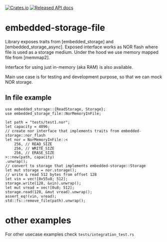 [![Crates.io](https://img.shields.io/crates/v/embedded-storage-file.svg)](https://crates.io/crates/embedded-storage-file)
[![Released API docs](https://docs.rs/embedded-storage-file/badge.svg)](https://docs.rs/embedded-storage-file)

# embedded-storage-file

Library exposes traits from [embedded_storage] and [embedded_storage_async]. 
Exposed interface works as NOR flash where file is used as a storage medium.
Under the hood we use memory mapped file from [memmap2].

Interface for using just in-memory (aka RAM) is also available.

Main use case is for testing and development purpose, so that we can mock NOR storage.


## In file example

```
use embedded_storage::{ReadStorage, Storage};
use embedded_storage_file::NorMemoryInFile;

let path = "tests/test1.nor";
let capacity = 4096;
// create nor interface that implements traits from embedded-storage::nor_flash
let nor = NorMemoryInFile::<
    256, // READ_SIZE
    256, // WRITE_SIZE
    256, // ERASE_SIZE
>::new(path, capacity)
.unwrap();
// convert to storage that implements embedded-storage::Storage
let mut storage = nor.storage();
// write & read 512 bytes from offset 128
let vin = vec![0x55u8; 512];
storage.write(128, &vin).unwrap();
let mut vread = vec![0u8; 512];
storage.read(128, &mut vread).unwrap();
assert_eq!(vin, vread);
std::fs::remove_file(path).unwrap();
```

# other examples

For other usecase examples check `tests/integration_test.rs`